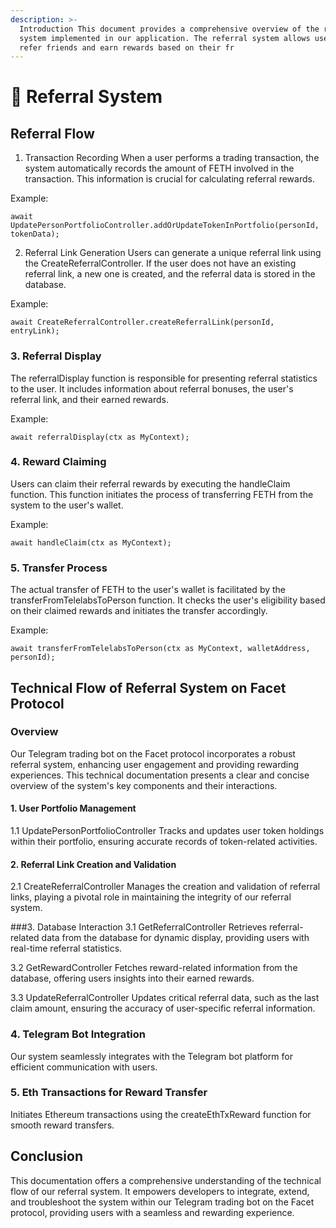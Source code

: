 ```yaml
---
description: >-
  Introduction This document provides a comprehensive overview of the referral
  system implemented in our application. The referral system allows users to
  refer friends and earn rewards based on their fr
---
```


# 🎲 Referral System

## Referral Flow

1. Transaction Recording When a user performs a trading transaction, the system automatically records the amount of FETH involved in the transaction. This information is crucial for calculating referral rewards.

Example:

```
await UpdatePersonPortfolioController.addOrUpdateTokenInPortfolio(personId, tokenData);
```

2. Referral Link Generation Users can generate a unique referral link using the CreateReferralController. If the user does not have an existing referral link, a new one is created, and the referral data is stored in the database.

Example:

```
await CreateReferralController.createReferralLink(personId, entryLink);
```

### 3. Referral Display

The referralDisplay function is responsible for presenting referral statistics to the user. It includes information about referral bonuses, the user's referral link, and their earned rewards.

Example:

```
await referralDisplay(ctx as MyContext);
```

### 4. Reward Claiming

Users can claim their referral rewards by executing the handleClaim function. This function initiates the process of transferring FETH from the system to the user's wallet.

Example:

```
await handleClaim(ctx as MyContext);
```

### 5. Transfer Process

The actual transfer of FETH to the user's wallet is facilitated by the transferFromTelelabsToPerson function. It checks the user's eligibility based on their claimed rewards and initiates the transfer accordingly.

Example:

```
await transferFromTelelabsToPerson(ctx as MyContext, walletAddress, personId);
```

## Technical Flow of Referral System on Facet Protocol

### Overview

Our Telegram trading bot on the Facet protocol incorporates a robust referral system, enhancing user engagement and providing rewarding experiences. This technical documentation presents a clear and concise overview of the system's key components and their interactions.

#### 1. User Portfolio Management

1.1 UpdatePersonPortfolioController Tracks and updates user token holdings within their portfolio, ensuring accurate records of token-related activities.

#### 2. Referral Link Creation and Validation

2.1 CreateReferralController Manages the creation and validation of referral links, playing a pivotal role in maintaining the integrity of our referral system.

\###3. Database Interaction 3.1 GetReferralController Retrieves referral-related data from the database for dynamic display, providing users with real-time referral statistics.

3.2 GetRewardController Fetches reward-related information from the database, offering users insights into their earned rewards.

3.3 UpdateReferralController Updates critical referral data, such as the last claim amount, ensuring the accuracy of user-specific referral information.

### 4. Telegram Bot Integration

Our system seamlessly integrates with the Telegram bot platform for efficient communication with users.

### 5. Eth Transactions for Reward Transfer

Initiates Ethereum transactions using the createEthTxReward function for smooth reward transfers.

## Conclusion

This documentation offers a comprehensive understanding of the technical flow of our referral system. It empowers developers to integrate, extend, and troubleshoot the system within our Telegram trading bot on the Facet protocol, providing users with a seamless and rewarding experience.
